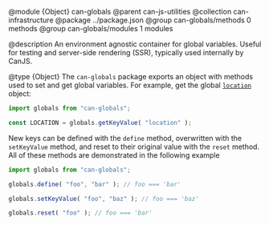 @module {Object} can-globals
@parent can-js-utilities
@collection can-infrastructure
@package ../package.json
@group can-globals/methods 0 methods
@group can-globals/modules 1 modules

@description An environment agnostic container for global variables. Useful for testing and server-side rendering (SSR), typically used internally by CanJS.

@type {Object} The `can-globals` package exports an object with
methods used to set and get global variables. For example, get the global [`location`](https://developer.mozilla.org/en-US/docs/Web/API/Window/location) object:

```js
import globals from "can-globals";

const LOCATION = globals.getKeyValue( "location" );
```

New keys can be defined with the `define` method, overwritten with the `setKeyValue` method, and reset to their original value with the `reset` method.
All of these methods are demonstrated in the following example

```js
import globals from "can-globals";

globals.define( "foo", "bar" ); // foo === 'bar'

globals.setKeyValue( "foo", "baz" ); // foo === 'baz'

globals.reset( "foo" ); // foo === 'bar'
```
